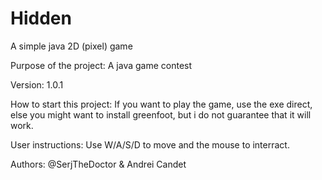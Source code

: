 # Hidden
A simple java 2D (pixel) game

Purpose of the project: A java game contest

Version: 1.0.1

How to start this project: If you want to play the game, use the exe direct, else you might want to install greenfoot, but i do not guarantee that it will work.

User instructions: Use W/A/S/D to move and the mouse to interract.

Authors: @SerjTheDoctor & Andrei Candet
